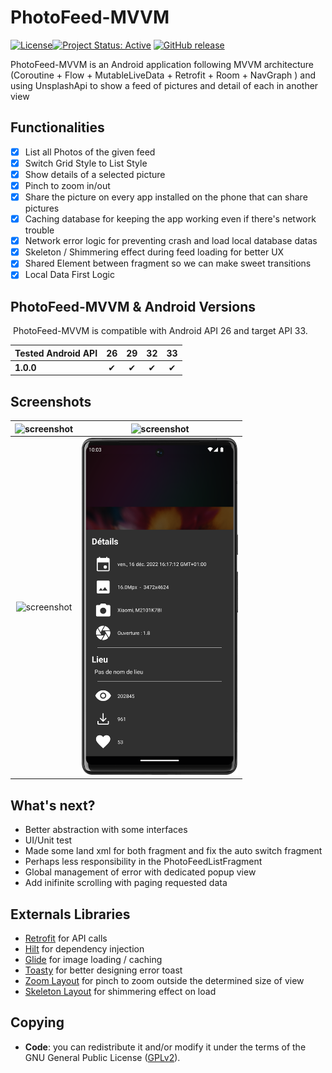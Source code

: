 # PhotoFeed-MVVM

[![License](https://img.shields.io/badge/Licence-GPL--2.0-orange)](https://www.gnu.org/licenses/gpl-2.0.fr.html)[![Project Status: Active](http://www.repostatus.org/badges/latest/active.svg)](http://www.repostatus.org/#active) [![GitHub release](https://img.shields.io/badge/Release-0.9.0-blue)](https://github.com/PhotoFeed/PhotoFeed-MVVM/releases)

PhotoFeed-MVVM is an Android application following MVVM architecture (Coroutine + Flow + MutableLiveData + Retrofit + Room + NavGraph ) and using UnsplashApi to show a feed of pictures and detail of each in another view

## Functionalities

- [x] List all Photos of the given feed
- [x] Switch Grid Style to List Style
- [x] Show details of a selected picture
- [x] Pinch to zoom in/out
- [x] Share the picture on every app installed on the phone that can share pictures
- [x] Caching database for keeping the app working even if there's network trouble
- [x] Network error logic for preventing crash and load local database datas
- [x] Skeleton / Shimmering effect during feed loading for better UX
- [x] Shared Element between fragment so we can make sweet transitions
- [x] Local Data First Logic

## 	PhotoFeed-MVVM & Android Versions

​		PhotoFeed-MVVM is compatible with Android API 26 and target API 33.

| Tested Android API |  26  |  29  |  32  |  33  |
| :----------------- | :--: | :--: | :--: | :--: |
| **1.0.0**          |  ✔   |  ✔   |  ✔   |  ✔   |

## Screenshots

| <img src="./screenshots/screen1.png" alt="screenshot" width="250"/> | <img src="./screenshots/screen2.png" alt="screenshot" width="250"/> |
| :----------------------------------------------------------: | ------------------------------------------------------------ |
| <img src="./screenshots/screen3.png" alt="screenshot" width="250"/> | <img src="./screenshots/screen4.png" alt="screenshot" width="250"/> |


## What's next?

* Better abstraction with some interfaces 
* UI/Unit test
* Made some land xml for both fragment and fix the auto switch fragment
* Perhaps less responsibility in the PhotoFeedListFragment
* Global management of error with dedicated popup view
* Add inifinite scrolling with paging requested data

## Externals Libraries

* [Retrofit](https://github.com/square/retrofit) for API calls
* [Hilt](https://dagger.dev/hilt/) for dependency injection
* [Glide](https://github.com/bumptech/glide) for image loading / caching 
* [Toasty](https://github.com/GrenderG/Toasty) for better designing error toast
* [Zoom Layout](https://github.com/natario1/ZoomLayout) for pinch to zoom outside the determined size of view
* [Skeleton Layout](https://github.com/Faltenreich/SkeletonLayout) for shimmering effect on load

## Copying

* **Code**: you can redistribute it and/or modify
  it under the terms of the GNU General Public License ([GPLv2](https://www.gnu.org/licenses/gpl-2.0.en.html)).

